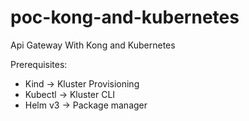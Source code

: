 # poc-kong-and-kubernetes

Api Gateway With Kong and Kubernetes

Prerequisites:
- Kind -> Kluster Provisioning 
- Kubectl -> Kluster CLI
- Helm v3 -> Package manager